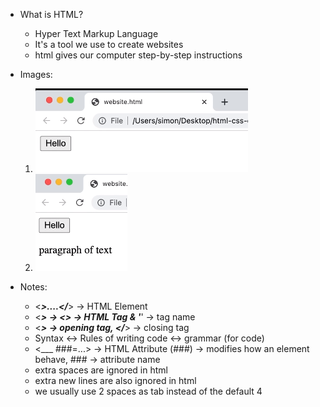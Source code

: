 - What is HTML? 
    * Hyper Text Markup Language
    * It's a tool we use to create websites
    * html gives our computer step-by-step instructions

- Images:
    1. ![Alt text](./images/1-hello-button.png)
    2. ![Alt text](./images/2-paragraph.png)

- Notes:
    * <___>....</___> → HTML Element
    * <___> → <> → HTML Tag & '___' → tag name
    * <___> → opening tag, </___> → closing tag
    * Syntax ↔ Rules of writing code ↔ grammar (for code)
    * <___ ###=...> → HTML Attribute (###) → modifies how an element behave, ### → attribute name
    * extra spaces are ignored in html
    * extra new lines are also ignored in html
    * we usually use 2 spaces as tab instead of the default 4